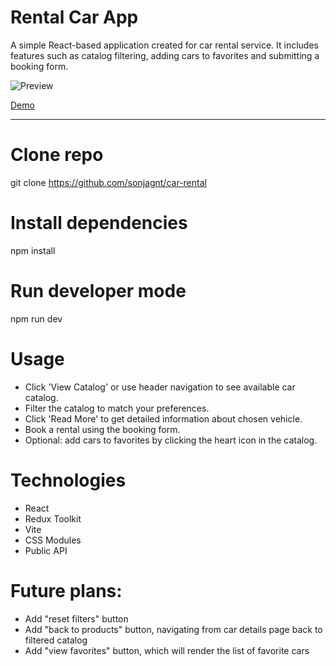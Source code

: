 # Rental Car App

A simple React-based application created for car rental service. It includes features such as catalog filtering, adding cars to favorites and submitting a booking form.

![Preview](./src/assets/preview.png)

[Demo](https://car-rental-drab-zeta.vercel.app/)

---

# Clone repo

git clone https://github.com/sonjagnt/car-rental

# Install dependencies

npm install

# Run developer mode

npm run dev

# Usage

- Click 'View Catalog' or use header navigation to see available car catalog.
- Filter the catalog to match your preferences.
- Click 'Read More' to get detailed information about chosen vehicle.
- Book a rental using the booking form.
- Optional: add cars to favorites by clicking the heart icon in the catalog.

# Technologies

- React
- Redux Toolkit
- Vite
- CSS Modules
- Public API

# Future plans:

- Add "reset filters" button
- Add "back to products" button, navigating from car details page back to filtered catalog
- Add "view favorites" button, which will render the list of favorite cars
